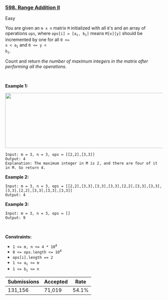 ### [598. Range Addition II](https://leetcode.com/problems/range-addition-ii/)

Easy

You are given an `` m x n `` matrix `` M `` initialized with all `` 0 ``'s and an array of operations `` ops ``, where <code>ops[i] = [a<sub>i</sub>, b<sub>i</sub>]</code> means `` M[x][y] `` should be incremented by one for all <code>0 <= x < a<sub>i</sub></code> and <code>0 <= y < b<sub>i</sub></code>.

Count and return _the number of maximum integers in the matrix after performing all the operations_.

 

__Example 1:__

<img alt="" src="https://assets.leetcode.com/uploads/2020/10/02/ex1.jpg" style="width: 750px; height: 176px;"/>

```
Input: m = 3, n = 3, ops = [[2,2],[3,3]]
Output: 4
Explanation: The maximum integer in M is 2, and there are four of it in M. So return 4.
```

__Example 2:__

```
Input: m = 3, n = 3, ops = [[2,2],[3,3],[3,3],[3,3],[2,2],[3,3],[3,3],[3,3],[2,2],[3,3],[3,3],[3,3]]
Output: 4
```

__Example 3:__

```
Input: m = 3, n = 3, ops = []
Output: 9
```

 

__Constraints:__

*   <code>1 <= m, n <= 4 * 10<sup>4</sup></code>
*   <code>0 <= ops.length <= 10<sup>4</sup></code>
*   `` ops[i].length == 2 ``
*   <code>1 <= a<sub>i</sub> <= m</code>
*   <code>1 <= b<sub>i</sub> <= n</code>

| Submissions    | Accepted     | Rate   |
| -------------- | ------------ | ------ |
| 131,156 | 71,019 | 54.1% |